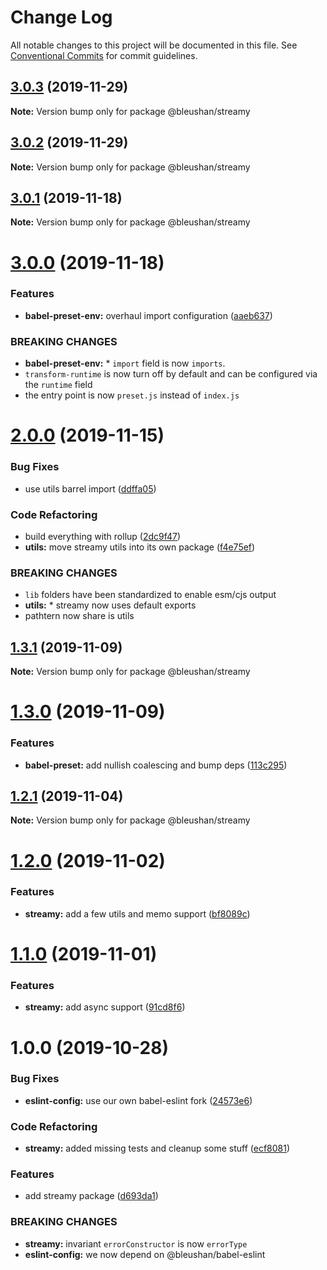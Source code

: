 # Change Log

All notable changes to this project will be documented in this file.
See [Conventional Commits](https://conventionalcommits.org) for commit guidelines.

## [3.0.3](https://github.com/BleuShan/bleushan/compare/@bleushan/streamy@3.0.2...@bleushan/streamy@3.0.3) (2019-11-29)

**Note:** Version bump only for package @bleushan/streamy





## [3.0.2](https://github.com/BleuShan/bleushan/compare/@bleushan/streamy@3.0.1...@bleushan/streamy@3.0.2) (2019-11-29)

**Note:** Version bump only for package @bleushan/streamy





## [3.0.1](https://github.com/BleuShan/bleushan/compare/@bleushan/streamy@3.0.0...@bleushan/streamy@3.0.1) (2019-11-18)

**Note:** Version bump only for package @bleushan/streamy





# [3.0.0](https://github.com/BleuShan/bleushan/compare/@bleushan/streamy@2.0.0...@bleushan/streamy@3.0.0) (2019-11-18)


### Features

* **babel-preset-env:** overhaul import configuration ([aaeb637](https://github.com/BleuShan/bleushan/commit/aaeb63794023e7b6e7adf81fee13db6c92189d81))


### BREAKING CHANGES

* **babel-preset-env:** * `import` field is now `imports`.
* `transform-runtime` is now turn off by default and can be configured via the `runtime` field
* the entry point is now `preset.js` instead of `index.js`





# [2.0.0](https://github.com/BleuShan/bleushan/compare/@bleushan/streamy@1.3.1...@bleushan/streamy@2.0.0) (2019-11-15)


### Bug Fixes

* use utils barrel import ([ddffa05](https://github.com/BleuShan/bleushan/commit/ddffa05f032cd9155a90aac08ea66d6e18ee6598))


### Code Refactoring

* build everything with rollup ([2dc9f47](https://github.com/BleuShan/bleushan/commit/2dc9f47cdaf0b42afebca52fbca9a83fb0c0f16d))
* **utils:** move streamy utils into its own package ([f4e75ef](https://github.com/BleuShan/bleushan/commit/f4e75efea1b12f68e47a2d250f56f8746cdda95f))


### BREAKING CHANGES

* `lib` folders have been standardized to enable esm/cjs output
* **utils:** * streamy now uses default exports
* pathtern now share is utils





## [1.3.1](https://github.com/BleuShan/bleushan/compare/@bleushan/streamy@1.3.0...@bleushan/streamy@1.3.1) (2019-11-09)

**Note:** Version bump only for package @bleushan/streamy





# [1.3.0](https://github.com/BleuShan/bleushan/compare/@bleushan/streamy@1.2.1...@bleushan/streamy@1.3.0) (2019-11-09)


### Features

* **babel-preset:** add nullish coalescing and bump deps ([113c295](https://github.com/BleuShan/bleushan/commit/113c295b7b589aa4c96324185a8adc8bf161679f))





## [1.2.1](https://github.com/BleuShan/bleushan/compare/@bleushan/streamy@1.2.0...@bleushan/streamy@1.2.1) (2019-11-04)

**Note:** Version bump only for package @bleushan/streamy





# [1.2.0](https://github.com/BleuShan/bleushan/compare/@bleushan/streamy@1.1.0...@bleushan/streamy@1.2.0) (2019-11-02)


### Features

* **streamy:** add a few utils and memo support ([bf8089c](https://github.com/BleuShan/bleushan/commit/bf8089ca3a81095a764d626d443988f6adcdb363))





# [1.1.0](https://github.com/BleuShan/bleushan/compare/@bleushan/streamy@1.0.0...@bleushan/streamy@1.1.0) (2019-11-01)


### Features

* **streamy:** add async support ([91cd8f6](https://github.com/BleuShan/bleushan/commit/91cd8f6ca75e3b39c887a4f2186728b77a750c35))





# 1.0.0 (2019-10-28)


### Bug Fixes

* **eslint-config:** use our own babel-eslint fork ([24573e6](https://github.com/BleuShan/bleushan/commit/24573e62e489ec7a5a9cbc32d13e4dfb863bcfba))


### Code Refactoring

* **streamy:** added missing tests and cleanup some stuff ([ecf8081](https://github.com/BleuShan/bleushan/commit/ecf80817af53ae83be3ddd311b8aac225dcbe497))


### Features

* add streamy package ([d693da1](https://github.com/BleuShan/bleushan/commit/d693da12c9d00f46e1f0e5f43fc14d5035611013))


### BREAKING CHANGES

* **streamy:** invariant `errorConstructor` is now `errorType`
* **eslint-config:** we now depend on @bleushan/babel-eslint
